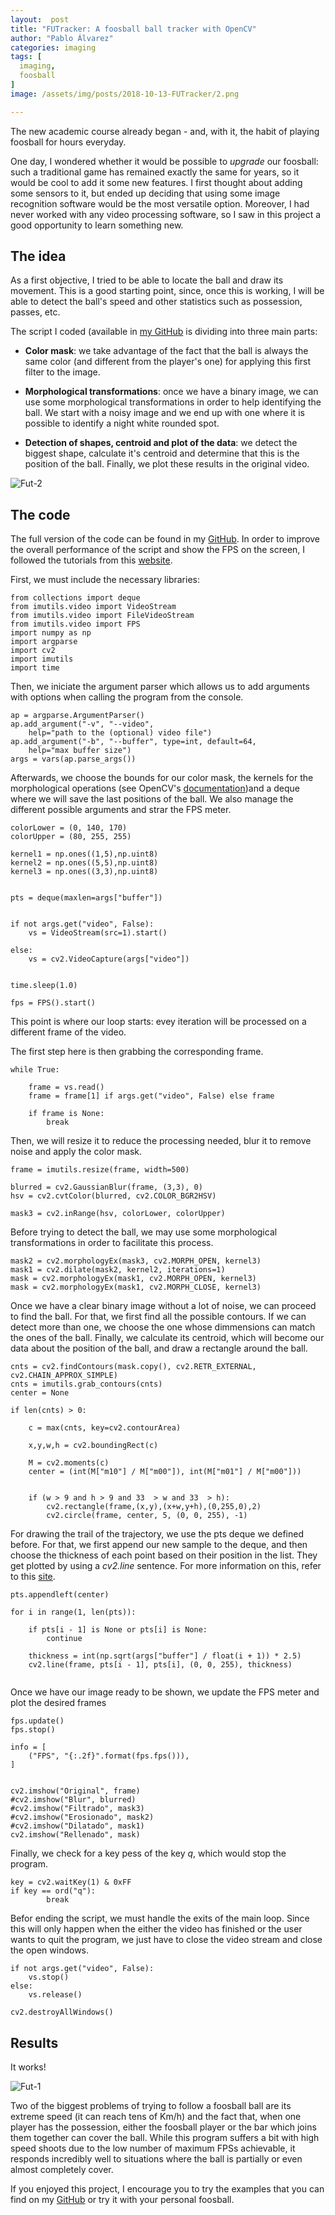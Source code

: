 ```yaml
---
layout:  post
title: "FUTracker: A foosball ball tracker with OpenCV"
author: "Pablo Álvarez"
categories: imaging
tags: [
  imaging,
  foosball
]
image: /assets/img/posts/2018-10-13-FUTracker/2.png

---
```


The new academic course already began - and, with it, the habit of playing foosball for hours everyday.

One day, I wondered whether it would be possible to *upgrade* our foosball: such a traditional game has remained exactly the same for years, so it would be cool to add it some new features. I first thought about adding some sensors to it, but ended up deciding that using some image recognition software would be the most versatile option. Moreover, I had never worked with any video processing software, so I saw in this project a good opportunity to learn something new.

## The idea

As a first objective, I tried to be able to locate the ball and draw its movement. This is a good starting point, since, once this is working, I will be able to detect the ball's speed and other statistics such as possession, passes, etc.

The script I coded (available in [my GitHub](https://github.com/pepassaco/FUTracker) is dividing into three main parts:

- **Color mask**: we take advantage of the fact that the ball is always the same color (and different from the player's one) for applying this first filter to the image.

- **Morphological transformations**: once we have a binary image, we can use some morphological transformations in order to help identifying the ball. We start with a noisy image and we end up with one where it is possible to identify a night white rounded spot.

- **Detection of shapes, centroid and plot of the data**: we detect the biggest shape, calculate it's centroid and determine that this is the position of the ball. Finally, we plot these results in the original video.

![Fut-2](/assets/img/posts/2018-10-13-FUTracker/1.jpg)

## The code

The full version of the code can be found in my [GitHub](https://github.com/pepassaco/FUTracker). In order to improve the overall performance of the script and show the FPS on the screen, I followed the tutorials from this [website](https://www.pyimagesearch.com/2015/12/28/increasing-raspberry-pi-fps-with-python-and-opencv/). 

First, we must include the necessary libraries:

```python=
from collections import deque
from imutils.video import VideoStream
from imutils.video import FileVideoStream
from imutils.video import FPS
import numpy as np
import argparse
import cv2
import imutils
import time
```
Then, we iniciate the argument parser which allows us to add arguments with options when calling the program from the console.

``` python=
ap = argparse.ArgumentParser()
ap.add_argument("-v", "--video",
	help="path to the (optional) video file")
ap.add_argument("-b", "--buffer", type=int, default=64,
	help="max buffer size")
args = vars(ap.parse_args())
```
Afterwards, we choose the bounds for our color mask, the kernels for the morphological operations (see OpenCV's [documentation](https://www.tutorialspoint.com/opencv/opencv_morphological_operations.htm))and a deque where we will save the last positions of the ball. We also manage the different possible arguments and strar the FPS meter. 

``` python=
colorLower = (0, 140, 170)
colorUpper = (80, 255, 255)

kernel1 = np.ones((1,5),np.uint8)
kernel2 = np.ones((5,5),np.uint8)
kernel3 = np.ones((3,3),np.uint8)


pts = deque(maxlen=args["buffer"])


if not args.get("video", False):
	vs = VideoStream(src=1).start()

else:
	vs = cv2.VideoCapture(args["video"])

    
time.sleep(1.0)

fps = FPS().start()
```
This point is where our loop starts: evey iteration will be processed on a different frame of the video.

The first step here is then grabbing the corresponding frame.

```python=
while True:

	frame = vs.read()
	frame = frame[1] if args.get("video", False) else frame

	if frame is None:
		break
```
Then, we will resize it to reduce the processing needed, blur it to remove noise and apply the color mask.

```python=
frame = imutils.resize(frame, width=500)
	
blurred = cv2.GaussianBlur(frame, (3,3), 0)
hsv = cv2.cvtColor(blurred, cv2.COLOR_BGR2HSV)

mask3 = cv2.inRange(hsv, colorLower, colorUpper)
```
Before trying to detect the ball, we may use some morphological transformations in order to facilitate this process.
```python=
mask2 = cv2.morphologyEx(mask3, cv2.MORPH_OPEN, kernel3)
mask1 = cv2.dilate(mask2, kernel2, iterations=1)
mask = cv2.morphologyEx(mask1, cv2.MORPH_OPEN, kernel3)
mask = cv2.morphologyEx(mask1, cv2.MORPH_CLOSE, kernel3)
```
Once we have a clear binary image without a lot of noise, we can proceed to find the ball. For that, we first find all the possible contours. If we can detect more than one, we choose the one whose dimmensions can match the ones of the ball. Finally, we calculate its centroid, which will become our data about the position of the ball, and draw a rectangle around the ball.

```python=
cnts = cv2.findContours(mask.copy(), cv2.RETR_EXTERNAL, cv2.CHAIN_APPROX_SIMPLE)
cnts = imutils.grab_contours(cnts)
center = None

if len(cnts) > 0:

    c = max(cnts, key=cv2.contourArea)

    x,y,w,h = cv2.boundingRect(c) 

    M = cv2.moments(c)
    center = (int(M["m10"] / M["m00"]), int(M["m01"] / M["m00"]))

        
    if (w > 9 and h > 9 and 33  > w and 33  > h):
        cv2.rectangle(frame,(x,y),(x+w,y+h),(0,255,0),2)
        cv2.circle(frame, center, 5, (0, 0, 255), -1)
```

For drawing the trail of the trajectory, we use the pts deque we defined before. For that, we first append our new sample to the deque, and then choose the thickness of each point based on their position in the list. They get plotted by using a *cv2.line* sentence. For more information on this, refer to this [site](https://www.pyimagesearch.com/2015/09/14/ball-tracking-with-opencv/).
```python=
pts.appendleft(center)

for i in range(1, len(pts)):

    if pts[i - 1] is None or pts[i] is None:
        continue
        
    thickness = int(np.sqrt(args["buffer"] / float(i + 1)) * 2.5)
    cv2.line(frame, pts[i - 1], pts[i], (0, 0, 255), thickness)
 
```
Once we have our image ready to be shown, we update the FPS meter and plot the desired frames

```python=
fps.update()
fps.stop()

info = [
    ("FPS", "{:.2f}".format(fps.fps())),
]


cv2.imshow("Original", frame)
#cv2.imshow("Blur", blurred)
#cv2.imshow("Filtrado", mask3)
#cv2.imshow("Erosionado", mask2)
#cv2.imshow("Dilatado", mask1)
cv2.imshow("Rellenado", mask)
````

Finally, we check for a key pess of the key *q*, which would stop the program.

```python=
key = cv2.waitKey(1) & 0xFF
if key == ord("q"):
		break
```
Befor ending the script, we must handle the exits of the main loop. Since this will only happen when the either the video has finished or the user wants to quit the program, we just have to close the video stream and close the open windows.
```python=
if not args.get("video", False):
    vs.stop()
else:
    vs.release()

cv2.destroyAllWindows()
```
## Results

It works!

![Fut-1](/assets/img/posts/2018-10-13-FUTracker/3.jpg)

Two of the biggest problems of trying to follow a foosball ball are its extreme speed (it can reach tens of Km/h) and the fact that, when one player has the possession, either the foosball player or the bar which joins them together can cover the ball. While this program suffers a bit with high speed shoots due to the low number of maximum FPSs achievable, it responds incredibly well to situations where the ball is partially or even almost completely cover.

If you enjoyed this project, I encourage you to try the examples that you can find on my [GitHub](https://github.com/pepassaco/FUTracker) or try it with your personal foosball.
